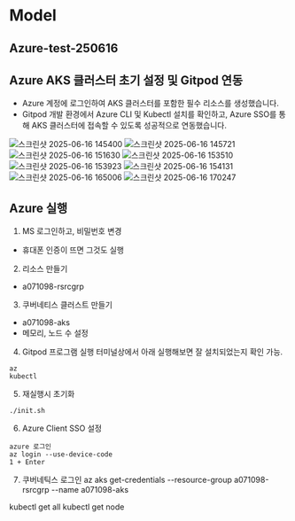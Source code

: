 # Model
## Azure-test-250616

## Azure AKS 클러스터 초기 설정 및 Gitpod 연동
- Azure 계정에 로그인하여 AKS 클러스터를 포함한 필수 리소스를 생성했습니다.
- Gitpod 개발 환경에서 Azure CLI 및 Kubectl 설치를 확인하고, Azure SSO를 통해 AKS 클러스터에 접속할 수 있도록 성공적으로 연동했습니다.

![스크린샷 2025-06-16 145400](https://github.com/user-attachments/assets/cbd54516-a217-48e3-9924-8f774d0b659d)
![스크린샷 2025-06-16 145721](https://github.com/user-attachments/assets/f60b1b39-8e34-4b86-a708-4fcbe088dc73)
![스크린샷 2025-06-16 151630](https://github.com/user-attachments/assets/0217613f-c415-40a7-a18f-e6c273ac48e3)
![스크린샷 2025-06-16 153510](https://github.com/user-attachments/assets/f91432a7-e631-49b4-ab99-9446d3bd6e4c)
![스크린샷 2025-06-16 153923](https://github.com/user-attachments/assets/fdf9873d-db51-4edf-83b8-11622029bedf)
![스크린샷 2025-06-16 154131](https://github.com/user-attachments/assets/4788ec59-6c0a-4681-912a-cf8f52e194c7)
![스크린샷 2025-06-16 165006](https://github.com/user-attachments/assets/58a9a771-a3c0-4a82-83d0-10b41b74d105)
![스크린샷 2025-06-16 170247](https://github.com/user-attachments/assets/515d85ff-54e8-4642-8534-7f69080141fc)

## Azure 실행
1. MS 로그인하고, 비밀번호 변경
- 휴대폰 인증이 뜨면 그것도 실행

2. 리소스 만들기
- a071098-rsrcgrp

3. 쿠버네티스 클러스트 만들기
- a071098-aks
- 메모리, 노드 수 설정

4. Gitpod 프로그램 실행
터미널상에서 아래 실행해보면 잘 설치되었는지 확인 가능.
```
az
kubectl
```
5. 재실행시 초기화
```
./init.sh
```
6. Azure Client SSO 설정
```
azure 로그인
az login --use-device-code
1 + Enter
```
7. 쿠버네틱스 로그인
az aks get-credentials --resource-group a071098-rsrcgrp --name a071098-aks

kubectl get all
kubectl get node

